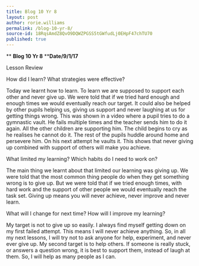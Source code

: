 ```yaml
---
title: Blog 10 Yr 8
layout: post
author: rorie.williams
permalink: /blog-10-yr-8/
source-id: 18RqsAmdZ8QvO9DQWZPGSS5tGWfudLj0EHpF47chTU70
published: true
---
```

**                                  ****Blog 10 Yr 8****                      ****Date/9/1/17**

Lesson Review

How did I learn? What strategies were effective?  

Today we learnt how to learn. To learn we are supposed to support each other and never give up. We were told that if we tried hard enough and enough times we would eventually reach our target. It could also be helped by other pupils helping us, giving us support and never laughing at us for getting things wrong. This was shown in a video where a pupil tries to do a gymnastic vault. He fails multiple times and the teacher sends him to do it again. All the other children are supporting him. The child begins to cry as he realises he cannot do it. The rest of the pupils huddle around home and persevere him. On his next attempt he vaults it. This shows that never giving up combined with support of others will make you achieve.

What limited my learning? Which habits do I need to work on?

The main thing we learnt about that limited our learning was giving up. We were told that the most common thing people do when they get something wrong is to give up. But we were told that if we tried enough times, with hard work and the support of other people we would eventually reach the task set. Giving up means you will never achieve, never improve and never learn.

What will I change for next time? How will I improve my learning?

My target is not to give up so easily. I always find myself getting down on my first failed attempt. This means I will never achieve anything. So, in all my next lessons, I will try not to ask anyone for help, experiment, and never ever give up. My second target is to help others. If someone is really stuck, or answers a question wrong, it is best to support them, instead of laugh at them. So, I will help as many people as I can.

